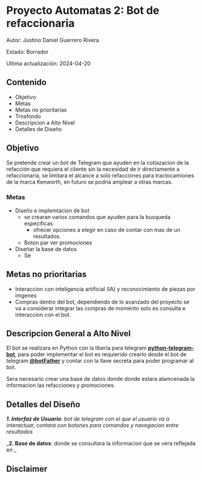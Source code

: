 # Proyecto Automatas 2: Bot de refaccionaria
Autor: Justino Daniel Guerrero Rivera

Estado: Borrador

Ultima actualización: 2024-04-20

## Contenido
- Objetivo
- Metas
- Metas no prioritarias
- Trnsfondo
- Descripcion a Alto Nivel
- Detalles de Diseño


## Objetivo
Se pretende crear un bot de Telegram que ayuden en la cotiazacion de la refacción que requiera el cliente sin la necesidad de ir directamente a refaccionaria, se limitara el alcance a solo refacciones para tractocamiones de la marca Kenworth, en futuro se podria amplear a otras marcas.


### Metas
- Diseño e implemtacion de bot
  - se crearan varios comandos que ayuden para la busqueda especificas
    - ofrecer opciones a elegir en caso de contar con mas de un resultados.
  - Boton par ver promociones
- Diseñar la base de datos
  - Se
## Metas no prioritarias
- Interaccion con inteligencia artificial (IA) y reconocimiento de piezas por imgenes
- Compras dentro del bot, dependiendo de lo avanzado del proyecto se va a considerar integrar las compras de momento solo es consulta e interaccion con el bot.


## Descripcion General a Alto Nivel
El bot se realizara en Python con la liberia para telegram **[python-telegram-bot](https://python-telegram-bot.org/)**, para poder implementar el bot es requierido crearlo desde el bot de telegram **[@botFather](https://telegram.me/BotFather)** y contar con la llave secreta para poder programar al bot.

Sera necesario crear una base de datos donde donde estara alamcenada la informacion las refacciones y promociones.
 
## Detalles del Diseño
_**1. Interfaz de Usuario**: bot de telegram con el que el usuario va a interactuar, contara con botones para comandos y navegacion entre resultados_

_**2. Base de datos**: donde se consultara la informacion que se vera reflejada en _
## Disclaimer
